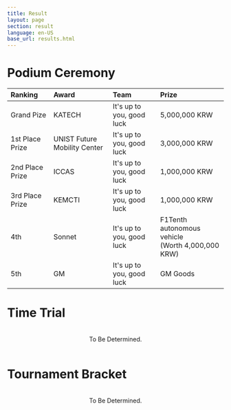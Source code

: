 ```yaml
---
title: Result
layout: page
section: result
language: en-US
base_url: results.html
---
```

# Podium Ceremony


| Ranking | Award | Team | Prize |
|:---|:---|:---|:---|
| Grand Pize | KATECH | It's up to you, good luck | 5,000,000 KRW |
| 1st Place Prize | UNIST Future Mobility Center | It's up to you, good luck | 3,000,000 KRW |
| 2nd Place Prize | ICCAS | It's up to you, good luck | 1,000,000 KRW |
| 3rd Place Prize | KEMCTI | It's up to you, good luck | 1,000,000 KRW |
| 4th | Sonnet | It's up to you, good luck | F1Tenth autonomous vehicle <br>(Worth 4,000,000 KRW) |
| 5th | GM | It's up to you, good luck | GM Goods |

# Time Trial

<br>
<center>
<!-- <img src="../images/result_tt.png"  style="width: 80%" alt="Time Trial" /> -->
To Be Determined.
</center>
<br>

# Tournament Bracket

<br>
<center>
<!-- <img src="../images/result_bracket.png"  style="width: 80%" alt="Tournament Bracket" /> -->
To Be Determined.
</center>
<br>

<!-- # Head to Head

<br>
<center>
<!-- <img src="../images/result_hth.png"  alt="Head to Head" /> -->
<!-- To Be Determined.
</center>
<br> --> 
